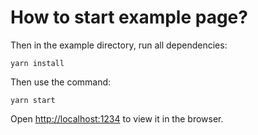 # How to start example page?

Then in the example directory, run all dependencies:

```shell
yarn install
```

Then use the command:

```shell
yarn start
```

Open [http://localhost:1234](http://localhost:1234) to view it in the browser.

